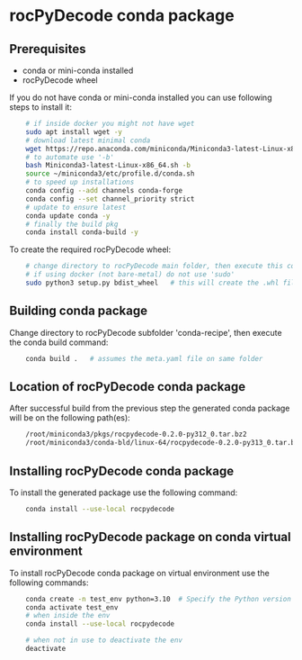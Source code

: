# rocPyDecode conda package

## Prerequisites
* conda or mini-conda installed
* rocPyDecode wheel

If you do not have conda or mini-conda installed you can use following steps to install it:

```bash
    # if inside docker you might not have wget
    sudo apt install wget -y 
    # download latest minimal conda
    wget https://repo.anaconda.com/miniconda/Miniconda3-latest-Linux-x86_64.sh
    # to automate use '-b'
    bash Miniconda3-latest-Linux-x86_64.sh -b
    source ~/miniconda3/etc/profile.d/conda.sh
    # to speed up installations
    conda config --add channels conda-forge
    conda config --set channel_priority strict
    # update to ensure latest
    conda update conda -y
    # finally the build pkg
    conda install conda-build -y
```
To create the required rocPyDecode wheel:
```bash
    # change directory to rocPyDecode main folder, then execute this command
    # if using docker (not bare-metal) do not use 'sudo'
    sudo python3 setup.py bdist_wheel   # this will create the .whl file under 'dist' subfolder
```

## Building conda package

Change directory to rocPyDecode subfolder 'conda-recipe', then execute the conda build command:

```bash
    conda build .   # assumes the meta.yaml file on same folder
```
## Location of rocPyDecode conda package

After successful build from the previous step the generated conda package will be on the following path(es):

```bash
    /root/miniconda3/pkgs/rocpydecode-0.2.0-py312_0.tar.bz2
    /root/miniconda3/conda-bld/linux-64/rocpydecode-0.2.0-py313_0.tar.bz2
 ```

## Installing rocPyDecode conda package

To install the generated package use the following command:

```bash
    conda install --use-local rocpydecode
```

## Installing rocPyDecode package on conda virtual environment

To install rocPyDecode conda package on virtual environment use the following commands:
```bash
    conda create -n test_env python=3.10  # Specify the Python version if necessary
    conda activate test_env
    # when inside the env
    conda install --use-local rocpydecode

    # when not in use to deactivate the env
    deactivate
```





